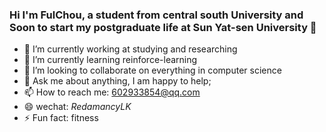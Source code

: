 ### Hi I'm FulChou, a student from central south University and Soon to start my postgraduate life at Sun Yat-sen University 👋

<!--
**CSU-FulChou/CSU-FulChou** is a ✨ _special_ ✨ repository because its `README.md` (this file) appears on your GitHub profile.-->


- 🔭 I’m currently working at studying and researching
- 🌱 I’m currently learning reinforce-learning
- 👯 I’m looking to collaborate on everything in computer science
- 💬 Ask me about anything, I am happy to help;
- 📫 How to reach me: 602933854@qq.com
- 😄 wechat: _RedamancyLK_
- ⚡ Fun fact: fitness

